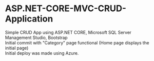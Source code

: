 # ASP.NET-CORE-MVC-CRUD-Application
Simple CRUD App using ASP.NET CORE, Microsoft SQL Server Management Studio, Bootstrap <br/>
Initial commit with "Category" page functional (Home page displays the initial page) <br/>
Initial deploy was made using Azure.  <br/>
